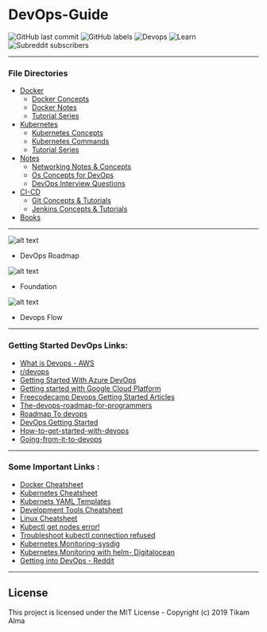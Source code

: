 # DevOps-Guide 

![GitHub last commit](https://img.shields.io/github/last-commit/Tikam02/DevOps_Cheatsheet?style=for-the-badge) ![GitHub labels](https://img.shields.io/github/labels/Tikam02/DevOps_Cheatsheet/help-wanted?style=for-the-badge)  ![Devops](https://img.shields.io/badge/Devops-DevOps-blue?style=for-the-badge) ![Learn](https://img.shields.io/badge/Learn-Implement-blueviolet?style=for-the-badge) ![Subreddit subscribers](https://img.shields.io/reddit/subreddit-subscribers/devops?style=for-the-badge)

*******************

### File Directories
 - [Docker](https://github.com/Tikam02/DevOps-Guide/tree/master/Docker) 
   - [Docker Concepts](https://github.com/Tikam02/DevOps-Guide/blob/master/Docker/docker-concepts.md)
   - [Docker Notes](https://github.com/Tikam02/DevOps-Guide/blob/master/Docker/docker-notes.md)
   - [Tutorial Series ](https://github.com/Tikam02/DevOps-Guide/tree/master/Docker)
 - [Kubernetes](https://github.com/Tikam02/DevOps-Guide/tree/master/kubernetes)
   - [Kubernetes Concepts](https://github.com/Tikam02/DevOps-Guide/blob/master/kubernetes/kuber-concepts.md)
   - [Kubernetes Commands](https://github.com/Tikam02/DevOps-Guide/blob/master/kubernetes/kubernetes-commands.md)
   - [Tutorial Series](https://github.com/Tikam02/DevOps-Guide/tree/master/kubernetes)
 - [Notes](https://github.com/Tikam02/DevOps-Guide/tree/master/notes)
   - [Networking Notes & Concepts](https://github.com/Tikam02/DevOps-Guide/blob/master/notes/networking-notes.md)
   - [Os Concepts for DevOps](https://github.com/Tikam02/DevOps-Guide/blob/master/notes/Os-concepts.md)
   - [DevOps Interview Questions](https://github.com/Tikam02/DevOps-Guide/blob/master/notes/Dev-ops-Interview.md)
 - [CI-CD](https://github.com/Tikam02/DevOps-Guide/tree/master/CI-CD)
    - [Git Concepts & Tutorials]()
    - [Jenkins Concepts & Tutorials]()
 - [Books](https://github.com/Tikam02/DevOps-Guide/tree/master/books) 

******************



![alt text](https://github.com/Tikam02/DevOps_Cheatsheet/blob/master/img/devops.png)
* DevOps Roadmap

![alt text](https://github.com/Tikam02/DevOps_Cheatsheet/blob/master/img/flow.png)
* Foundation

![alt text](https://github.com/Tikam02/DevOps_Cheatsheet/blob/master/img/foundation.png)
* Devops Flow

********************


### Getting Started DevOps Links:

- [What is Devops - AWS](https://aws.amazon.com/devops/what-is-devops/)
- [r/devops](https://www.reddit.com/r/devops/)
- [Getting Started With Azure DevOps](https://github.com/microsoft/azuredevopslabs)
- [Getting started with Google Cloud Platform](https://cloud.google.com/gcp/getting-started/)
- [Freecodecamp Devops Getting Started Articles](https://www.freecodecamp.org/news/tag/devops/)
- [The-devops-roadmap-for-programmers](https://dzone.com/articles/the-devops-roadmap-for-programmers)
- [Roadmap To devops](https://medium.com/faun/the-roadmap-to-become-a-devops-dude-from-server-to-serverless-dd97420f640e)
- [DevOps Getting Started](https://medium.com/@devfire/how-to-become-a-devops-engineer-in-six-months-or-less-366097df7737)
- [How-to-get-started-with-devops](https://dev.to/liquid_chickens/how-to-get-started-with-devops)
- [Going-from-it-to-devops](https://medium.com/better-programming/going-from-it-to-devops-996192520331)
  


*******************
### Some Important Links : 
- [Docker Cheatsheet](https://cheatsheet.dennyzhang.com/cheatsheet-docker-a4)
- [Kubernetes Cheatsheet](https://cheatsheet.dennyzhang.com/cheatsheet-kubernetes-A4)
- [Kubernets YAML Templates](https://cheatsheet.dennyzhang.com/kubernetes-yaml-templates)
- [Development Tools Cheatsheet](https://cheatsheet.dennyzhang.com/category/tools)
- [Linux Cheatsheet](https://cheatsheet.dennyzhang.com/category/linux)
- [Kubectl get nodes error!](https://jessicadeen.com/kubectl-get-nodes-error-unable-to-connect-to-the-server-dial-tcp-i-o-timeout/)
- [Troubleshoot kubectl connection refused](https://medium.com/@texasdave2/troubleshoot-kubectl-connection-refused-6f5445a396ed)
- [Kubernetes Monitoring-sysdig](https://sysdig.com/blog/kubernetes-monitoring-prometheus/)
- [Kubernetes Monitoring with helm- Digitalocean](https://www.digitalocean.com/community/tutorials/how-to-set-up-digitalocean-kubernetes-cluster-monitoring-with-helm-and-prometheus-operator)
- [Getting into DevOps - Reddit](https://www.reddit.com/r/devops/comments/dbusbr/monthly_getting_into_devops_thread_201910/)

**************************

## License

This project is licensed under the MIT License - Copyright (c) 2019 Tikam Alma